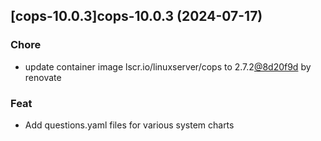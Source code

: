 

## [cops-10.0.3]cops-10.0.3 (2024-07-17)

### Chore



- update container image lscr.io/linuxserver/cops to 2.7.2[@8d20f9d](https://github.com/8d20f9d) by renovate

### Feat



- Add questions.yaml files for various system charts